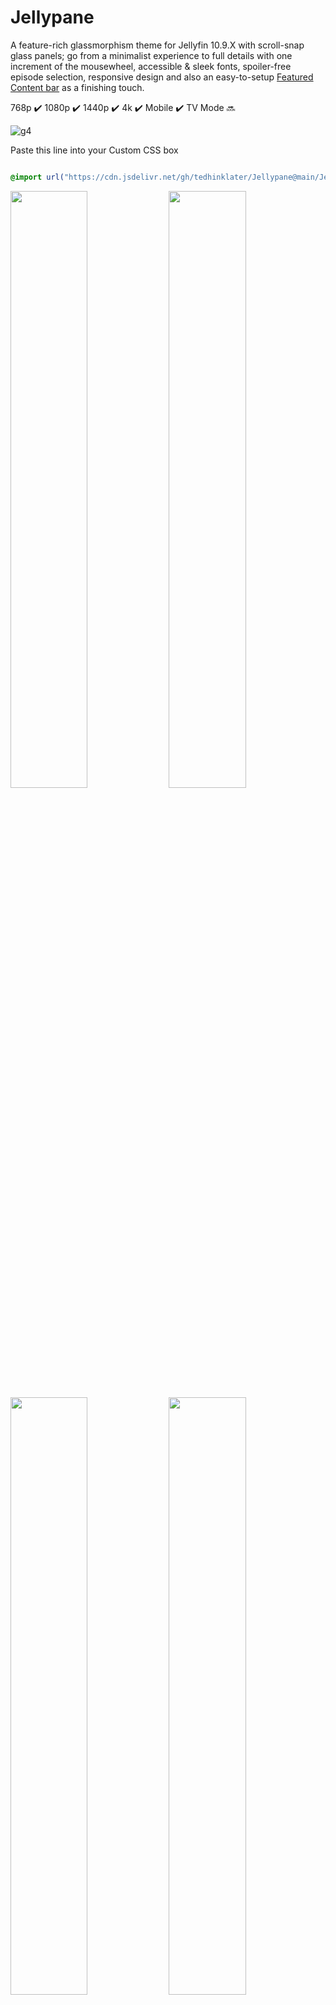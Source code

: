 # Jellypane

A feature-rich glassmorphism theme for Jellyfin 10.9.X with scroll-snap glass panels; go from a minimalist experience to full details with one increment of the mousewheel, accessible & sleek fonts, spoiler-free episode selection, responsive design and also an easy-to-setup [Featured Content bar](https://github.com/tedhinklater/finality?tab=readme-ov-file#featured-content-bar-by-bobhasnosoul-and-sethbacon) as a finishing touch.

768p :heavy_check_mark: 1080p :heavy_check_mark: 1440p :heavy_check_mark: 4k :heavy_check_mark: Mobile :heavy_check_mark: TV Mode :soon:

![g4](https://github.com/user-attachments/assets/fa677b51-c3f9-4c02-ac2c-9d2958cee8c4)

Paste this line into your Custom CSS box

```css

@import url("https://cdn.jsdelivr.net/gh/tedhinklater/Jellypane@main/Jellypane.css");

```
<img src="https://github.com/user-attachments/assets/aee07281-033f-45c0-b429-e9331f9f802e" width="49.5%" height="49.5%" /> <img src="https://github.com/user-attachments/assets/541e029e-c004-46b6-936c-02f08ca1c89d" width="49.5%" height="49.5%" />
<img src="https://github.com/user-attachments/assets/a4766a42-1507-408c-96c7-7547e7e987e5" width="49.5%" height="49.5%" /> <img src="https://github.com/user-attachments/assets/33a5e3ab-00ce-4793-bd08-2a6911f225a8" width="49.5%" height="49.5%" /> 
<img src="https://github.com/user-attachments/assets/ef609f5c-5ff5-43f6-b8aa-37c4ad45275b" width="49.5%" height="49.5%" /> <img src="https://github.com/user-attachments/assets/44b76cb9-e601-480c-bd78-2c2df3aa0aa3" width="49.5%" height="49.5%" />
<img src="https://github.com/user-attachments/assets/c13ddad0-b549-4fc5-9b2c-5de2265e07db" width="49.5%" height="49.5%" /> <img src="https://github.com/user-attachments/assets/c509227c-e040-4dc0-9d3d-6f73f2b84873" width="49.5%" height="49.5%" />
<img src="https://github.com/user-attachments/assets/4c346766-991d-40d6-b32e-fd792ec25ec4" width="49.5%" height="49.5%" /> <img src="https://github.com/user-attachments/assets/9764d9a5-9b99-4835-b395-b156dfd40bc5" width="49.5%" height="49.5%" />
